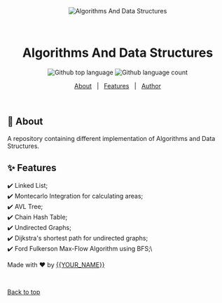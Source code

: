 <div align="center" id="top"> 
  <img src="./.github/app.gif" alt="Algorithms And Data Structures" />

&#xa0;

  <!-- <a href="https://algorithmsanddatastructures.netlify.app">Demo</a> -->
</div>

<h1 align="center">Algorithms And Data Structures</h1>

<p align="center">
  <img alt="Github top language" src="https://img.shields.io/github/languages/top/LaurentiuALI/algorithms-and-data-structures?color=56BEB8">

  <img alt="Github language count" src="https://img.shields.io/github/languages/count/LaurentiuALI/algorithms-and-data-structures?color=56BEB8">

  <!-- <img alt="Github issues" src="https://img.shields.io/github/issues/LaurentiuALI/algorithms-and-data-structures?color=56BEB8" /> -->

  <!-- <img alt="Github forks" src="https://img.shields.io/github/forks/LaurentiuALI/algorithms-and-data-structures?color=56BEB8" /> -->

  <!-- <img alt="Github stars" src="https://img.shields.io/github/stars/LaurentiuALI/algorithms-and-data-structures?color=56BEB8" /> -->
</p>

<!-- Status -->

<!-- <h4 align="center">
	🚧  Algorithms And Data Structures
</h4>

<hr> -->

<p align="center">
  <a href="#dart-about">About</a> &#xa0; | &#xa0; 
  <a href="#sparkles-features">Features</a> &#xa0; | &#xa0;
  <a href="https://github.com/LaurentiuALI" target="_blank">Author</a>
</p>

<br>

## :dart: About

A repository containing different implementation of Algorithms and Data Structures.

## :sparkles: Features

:heavy_check_mark: Linked List;\
:heavy_check_mark: Montecarlo Integration for calculating areas;\
:heavy_check_mark: AVL Tree;\
:heavy_check_mark: Chain Hash Table;\
:heavy_check_mark: Undirected Graphs;\
:heavy_check_mark: Dijkstra's shortest path for undirected graphs;\
:heavy_check_mark: Ford Fulkerson Max-Flow Algorithm using BFS;\

Made with :heart: by <a href="https://github.com/LaurentiuALI" target="_blank">{{YOUR_NAME}}</a>

&#xa0;

<a href="#top">Back to top</a>

